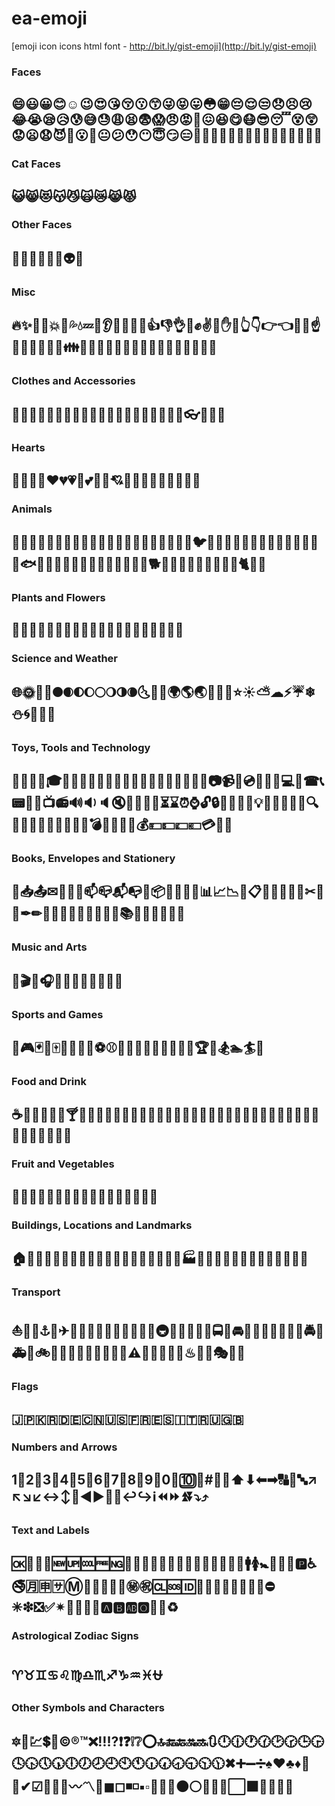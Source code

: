 # ea-emoji
[emoji icon icons html font - http://bit.ly/gist-emoji](http://bit.ly/gist-emoji)


### Faces
😄😃😀😊☺😉😍😘😚😗😙😜😝😛😳😁😔😌😒😞😣😢😂😭😪😥😰😅😓😩😫😨😱😠😡😤😖😆😋😷😎😴😵😲😟😦😧😈👿😮😬😐😕😯😶😇😏😑👲👳👮👷💂👶👦👧👨👩👴👵👱👼👸
 --- 

 ### Cat Faces
😺😸😻😽😼🙀😿😹😾
 --- 

 ### Other Faces
👹👺🙈🙉🙊💀👽💩
 --- 

 ### Misc
🔥✨🌟💫💥💢💦💧💤💨👂👀👃👅👄👍👎👌👊✊✌👋✋👐👆👇👉👈🙌🙏☝👏💪🚶🏃💃👫👪👬👭💏💑👯🙆🙅💁🙋💆💇💅👰🙎🙍🙇
 --- 

 ### Clothes and Accessories
🎩👑👒👟👞👡👠👢👕👔👚👗🎽👖👘👙💼👜👝👛👓🎀🌂💄
 --- 

 ### Hearts
💛💙💜💚❤💔💗💓💕💖💞💘💌💋💍💎👤👥💬👣💭
 --- 

 ### Animals
🐶🐺🐱🐭🐹🐰🐸🐯🐨🐻🐷🐽🐮🐗🐵🐒🐴🐑🐘🐼🐧🐦🐤🐥🐣🐔🐍🐢🐛🐝🐜🐞🐌🐙🐚🐠🐟🐬🐳🐋🐄🐏🐀🐃🐅🐇🐉🐎🐐🐓🐕🐖🐁🐂🐲🐡🐊🐫🐪🐆🐈🐩🐾
 --- 

 ### Plants and Flowers
💐🌸🌷🍀🌹🌻🌺🍁🍃🍂🌿🌾🍄🌵🌴🌲🌳🌰🌱🌼
 --- 

 ### Science and Weather
🌐🌞🌝🌚🌑🌒🌓🌔🌕🌖🌗🌘🌜🌛🌙🌍🌎🌏🌋🌌🌠⭐☀⛅☁⚡☔❄⛄🌀🌁🌈🌊
 --- 

 ### Toys, Tools and Technology
🎍💝🎎🎒🎓🎏🎆🎇🎐🎑🎃👻🎅🎄🎁🎋🎉🎊🎈🎌🔮🎥📷📹📼💿📀💽💾💻📱☎📞📟📠📡📺📻🔊🔉🔈🔇🔔🔕📢📣⏳⌛⏰⌚🔓🔒🔏🔐🔑🔎💡🔦🔆🔅🔌🔋🔍🛁🛀🚿🚽🔧🔩🔨🚪🚬💣🔫🔪💊💉💰💴💵💷💶💳💸📲
 --- 

 ### Books, Envelopes and Stationery
📧📥📤✉📩📨📯📫📪📬📭📮📦📝📄📃📑📊📈📉📜📋📅📆📇📁📂✂📌📎✒✏📏📐📕📗📘📙📓📔📒📚📖🔖📛🔬🔭📰
 --- 

 ### Music and Arts
🎨🎬🎤🎧🎼🎵🎶🎹🎻🎺🎷🎸
 --- 

 ### Sports and Games
👾🎮🃏🎴🀄🎲🎯🏈🏀⚽⚾🎾🎱🏉🎳⛳🚵🚴🏁🏇🏆🎿🏂🏊🏄🎣
 --- 

 ### Food and Drink
☕🍵🍶🍼🍺🍻🍸🍹🍷🍴🍕🍔🍟🍗🍖🍝🍛🍤🍱🍣🍥🍙🍘🍚🍜🍲🍢🍡🍳🍞🍩🍮🍦🍨🍧🎂🍰🍪🍫🍬🍭🍯
 --- 

 ### Fruit and Vegetables
🍎🍏🍊🍋🍒🍇🍉🍓🍑🍈🍌🍐🍍🍠🍆🍅🌽
 --- 

 ### Buildings, Locations and Landmarks
🏠🏡🏫🏢🏣🏥🏦🏪🏩🏨💒⛪🏬🏤🌇🌆🏯🏰⛺🏭🗼🗾🗻🌄🌅🌃🗽🌉🎠🎡⛲🎢🚢
 --- 

 ### Transport
⛵🚤🚣⚓🚀✈💺🚁🚂🚊🚉🚞🚆🚄🚅🚈🚇🚝🚋🚃🚎🚌🚍🚙🚘🚗🚕🚖🚛🚚🚨🚓🚔🚒🚑🚐🚲🚡🚟🚠🚜💈🚏🎫🚦🚥⚠🚧🔰⛽🏮🎰♨🗿🎪🎭📍🚩
 --- 

 ### Flags
🇯🇵🇰🇷🇩🇪🇨🇳🇺🇸🇫🇷🇪🇸🇮🇹🇷🇺🇬🇧
 --- 

 ### Numbers and Arrows
1⃣2⃣3⃣4⃣5⃣6⃣7⃣8⃣9⃣0⃣🔟🔢#⃣🔣⬆⬇⬅➡🔠🔡🔤↗↖↘↙↔↕🔄◀▶🔼🔽↩↪ℹ⏪⏩⏫⏬⤵⤴
 --- 

 ### Text and Labels
🆗🔀🔁🔂🆕🆙🆒🆓🆖📶🎦🈁🈯🈳🈵🈴🈲🉐🈹🈺🈶🈚🚻🚹🚺🚼🚾🚰🚮🅿♿🚭🈷🈸🈂Ⓜ🛂🛄🛅🛃🉑㊙㊗🆑🆘🆔🚫🔞📵🚯🚱🚳🚷🚸⛔✳❇❎✅✴💟🆚📳📴🅰🅱🆎🅾💠➿♻
 --- 

 ### Astrological Zodiac Signs
♈♉♊♋♌♍♎♏♐♑♒♓⛎
 --- 

 ### Other Symbols and Characters
🔯🏧💹💲💱©®™❌‼⁉❗❓❕❔⭕🔝🔚🔙🔛🔜🔃🕛🕧🕐🕜🕑🕝🕒🕞🕓🕟🕔🕠🕕🕖🕗🕘🕙🕚🕡🕢🕣🕤🕥🕦✖➕➖➗♠♥♣♦💮💯✔☑🔘🔗➰〰〽🔱◼◻◾◽▪▫🔺🔲🔳⚫⚪🔴🔵🔻⬜⬛🔶🔷🔸🔹
 --- 

